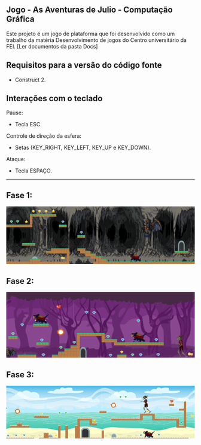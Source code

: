 Jogo - As Aventuras de Julio - Computação Gráfica
-----------------------------------------------------------------------

Este projeto é um jogo de plataforma que foi desenvolvido como um trabalho da matéria Desenvolvimento de jogos do Centro universitário da FEI. 
[Ler documentos da pasta Docs]

## Requisitos para a versão do código fonte
* Construct 2.

## Interações com o teclado

Pause:
* Tecla ESC.

Controle de direção da esfera:
* Setas (KEY_RIGHT, KEY_LEFT, KEY_UP e KEY_DOWN).

Ataque:
* Tecla ESPAÇO.

-----------------------------------------------------------------------

## Fase 1:

![Chegada](https://github.com/felidan/Jogo-As-aventuras-de-Julio-construct-2/blob/master/Docs/1.png)

## Fase 2:

![O desafio](https://github.com/felidan/Jogo-As-aventuras-de-Julio-construct-2/blob/master/Docs/2.png)

## Fase 3:

![A volta para casa](https://github.com/felidan/Jogo-As-aventuras-de-Julio-construct-2/blob/master/Docs/3.png)